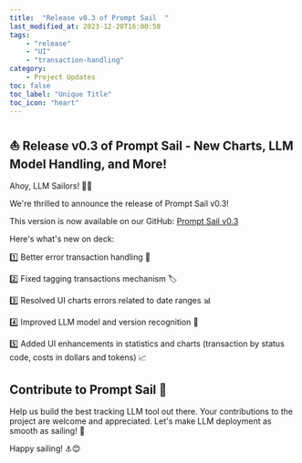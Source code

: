 ```yaml
---
title:  "Release v0.3 of Prompt Sail  "
last_modified_at: 2023-12-20T16:00:58
tags: 
    - "release"
    - "UI" 
    - "transaction-handling"
category: 
    - Project Updates
toc: false
toc_label: "Unique Title"
toc_icon: "heart"
---
```



## ⛵ Release v0.3 of Prompt Sail - New Charts, LLM Model Handling, and More! 

Ahoy, LLM Sailors! 🌊👋

We're thrilled to announce the release of Prompt Sail v0.3! 

This version is now available on our GitHub: [Prompt Sail v0.3](https://github.com/PromptSail/prompt_sail/releases/tag/v0.3.0)

Here's what's new on deck:

1️⃣ Better error transaction handling 🔄

2️⃣ Fixed tagging transactions mechanism 🏷️

3️⃣ Resolved UI charts errors related to date ranges 📊

4️⃣ Improved LLM model and version recognition 🧠

5️⃣ Added UI enhancements in statistics and charts (transaction by status code, costs in dollars and tokens) 📈

## Contribute to Prompt Sail 🤝

Help us build the best tracking LLM tool out there. Your contributions to the project are welcome and appreciated. Let's make LLM deployment as smooth as sailing! 💨

Happy sailing! ⚓️😊